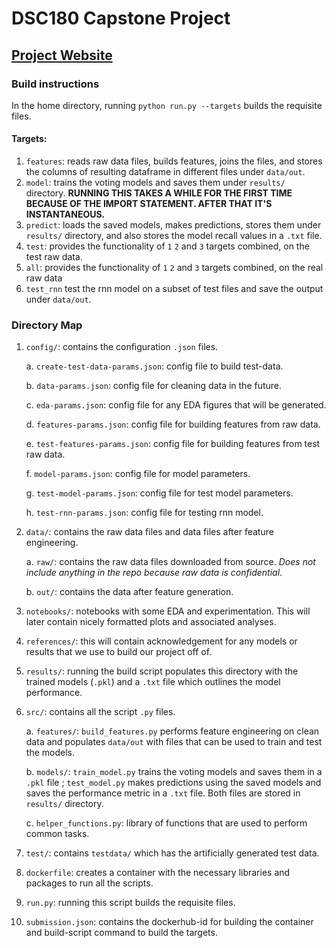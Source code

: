 # DSC180 Capstone Project
## [Project Website](https://gogohyx.github.io/DSC180_sleep_apnea/)
### Build instructions

In the home directory, running `python run.py --targets` builds the requisite files.

#### Targets:

1. `features`: reads raw data files, builds features, joins the files, and stores the columns of resulting dataframe in different files under `data/out`.
2. `model`: trains the voting models and saves them under `results/` directory. **RUNNING THIS TAKES A WHILE FOR THE FIRST TIME BECAUSE OF THE IMPORT STATEMENT. AFTER THAT IT'S INSTANTANEOUS.**
3. `predict`: loads the saved models, makes predictions, stores them under `results/` directory, and also stores the model recall values in a `.txt` file.
4. `test`: provides the functionality of `1` `2` and `3` targets combined, on the test raw data.
5. `all`: provides the functionality of `1` `2` and `3` targets combined, on the real raw data
6. `test_rnn` test the rnn model on a subset of test files and save the output under `data/out`.

### Directory Map

1. `config/`: contains the configuration `.json` files.

    a. `create-test-data-params.json`: config file to build test-data.
    
    b. `data-params.json`: config file for cleaning data in the future.
    
    c. `eda-params.json`: config file for any EDA figures that will be generated.
    
    d. `features-params.json`: config file for building features from raw data.

    e. `test-features-params.json`: config file for building features from test raw data.
    
    f. `model-params.json`: config file for model parameters.

    g. `test-model-params.json`: config file for test model parameters.
    
    h. `test-rnn-params.json`: config file for testing rnn model.

2. `data/`: contains the raw data files and data files after feature engineering. 

    a. `raw/`: contains the raw data files downloaded from source. _Does not include anything in the repo because raw data is confidential_. 
    
    b. `out/`: contains the data after feature generation.
    
3. `notebooks/`: notebooks with some EDA and experimentation. This will later contain nicely formatted plots and associated analyses.
4. `references/`: this will contain acknowledgement for any models or results that we use to build our project off of.
5. `results/`: running the build script populates this directory with the trained models (`.pkl`) and a `.txt` file which outlines the model performance.
6. `src/`: contains all the script `.py` files.
    
    a. `features/`: `build_features.py` performs feature engineering on clean data and populates `data/out` with files that can be used to train and test the models.
    
    b. `models/`: `train_model.py` trains the voting models and saves them in a `.pkl` file ; `test_model.py` makes predictions using the saved models and saves the performance metric in a `.txt` file. Both files are stored in `results/` directory.
    
    c. `helper_functions.py`: library of functions that are used to perform common tasks.
    
7. `test/`: contains `testdata/` which has the artificially generated test data.
8. `dockerfile`: creates a container with the necessary libraries and packages to run all the scripts.
9. `run.py`: running this script builds the requisite files.
10. `submission.json`: contains the dockerhub-id for building the container and build-script command to build the targets.
